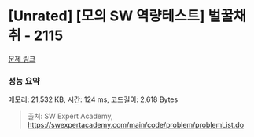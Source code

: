 # [Unrated] [모의 SW 역량테스트] 벌꿀채취 - 2115 

[문제 링크](https://swexpertacademy.com/main/code/problem/problemDetail.do?contestProbId=AV5V4A46AdIDFAWu) 

### 성능 요약

메모리: 21,532 KB, 시간: 124 ms, 코드길이: 2,618 Bytes



> 출처: SW Expert Academy, https://swexpertacademy.com/main/code/problem/problemList.do